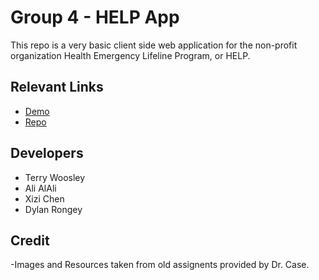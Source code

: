 # Group 4 - HELP App
This repo is a very basic client side web application for the non-profit organization Health Emergency Lifeline Program, or HELP.

## Relevant Links
- [Demo](https://terry-woosley.github.io/help-app/)
- [Repo](https://github.com/terry-woosley/help-app)

## Developers
- Terry Woosley
- Ali AlAli
- Xizi Chen
- Dylan Rongey


## Credit
-Images and Resources taken from old assignents provided by Dr. Case.
